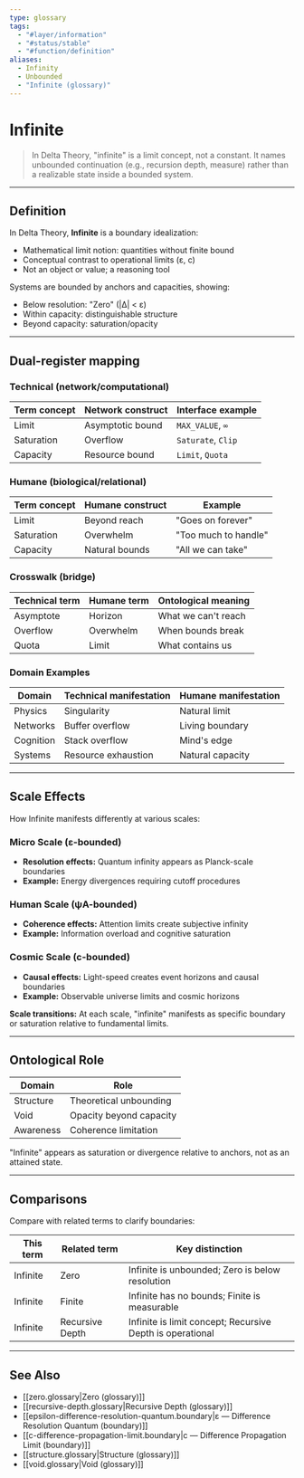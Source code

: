 ```yaml
---
type: glossary
tags:
  - "#layer/information"
  - "#status/stable"
  - "#function/definition"
aliases:
  - Infinity
  - Unbounded
  - "Infinite (glossary)"
---
```


# Infinite

> In Delta Theory, "infinite" is a limit concept, not a constant. It names unbounded continuation (e.g., recursion depth, measure) rather than a realizable state inside a bounded system.

---

## Definition

In Delta Theory, **Infinite** is a boundary idealization:
- Mathematical limit notion: quantities without finite bound
- Conceptual contrast to operational limits (ε, c)
- Not an object or value; a reasoning tool

Systems are bounded by anchors and capacities, showing:
- Below resolution: "Zero" (|∆| < ε)
- Within capacity: distinguishable structure
- Beyond capacity: saturation/opacity

---

## Dual‑register mapping

### Technical (network/computational)

| Term concept | Network construct | Interface example |
|-------------|------------------|-------------------|
| Limit | Asymptotic bound | `MAX_VALUE`, `∞` |
| Saturation | Overflow | `Saturate`, `Clip` |
| Capacity | Resource bound | `Limit`, `Quota` |

### Humane (biological/relational)

| Term concept | Humane construct | Example |
|-------------|------------------|----------|
| Limit | Beyond reach | "Goes on forever" |
| Saturation | Overwhelm | "Too much to handle" |
| Capacity | Natural bounds | "All we can take" |

### Crosswalk (bridge)

| Technical term | Humane term | Ontological meaning |
|---------------|-------------|-------------------|
| Asymptote | Horizon | What we can't reach |
| Overflow | Overwhelm | When bounds break |
| Quota | Limit | What contains us |

### Domain Examples

| Domain | Technical manifestation | Humane manifestation |
|--------|------------------------|---------------------|
| Physics | Singularity | Natural limit |
| Networks | Buffer overflow | Living boundary |
| Cognition | Stack overflow | Mind's edge |
| Systems | Resource exhaustion | Natural capacity |

---

## Scale Effects

How Infinite manifests differently at various scales:

### Micro Scale (ε-bounded)
- **Resolution effects:** Quantum infinity appears as Planck-scale boundaries
- **Example:** Energy divergences requiring cutoff procedures

### Human Scale (ψA-bounded)
- **Coherence effects:** Attention limits create subjective infinity
- **Example:** Information overload and cognitive saturation

### Cosmic Scale (c-bounded)
- **Causal effects:** Light-speed creates event horizons and causal boundaries
- **Example:** Observable universe limits and cosmic horizons

**Scale transitions:** At each scale, "infinite" manifests as specific boundary or saturation relative to fundamental limits.

---

## Ontological Role

| Domain | Role |
|--------|------|
| Structure | Theoretical unbounding |
| Void | Opacity beyond capacity |
| Awareness | Coherence limitation |

"Infinite" appears as saturation or divergence relative to anchors, not as an attained state.

---

## Comparisons

Compare with related terms to clarify boundaries:

| This term | Related term | Key distinction |
|-----------|-------------|----------------|
| Infinite | Zero | Infinite is unbounded; Zero is below resolution |
| Infinite | Finite | Infinite has no bounds; Finite is measurable |
| Infinite | Recursive Depth | Infinite is limit concept; Recursive Depth is operational |

---

## See Also

- [[zero.glossary|Zero (glossary)]]
- [[recursive-depth.glossary|Recursive Depth (glossary)]]
- [[epsilon-difference-resolution-quantum.boundary|ε — Difference Resolution Quantum (boundary)]]
- [[c-difference-propagation-limit.boundary|c — Difference Propagation Limit (boundary)]]
- [[structure.glossary|Structure (glossary)]]
- [[void.glossary|Void (glossary)]]